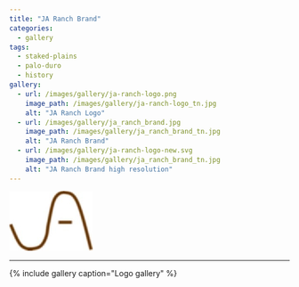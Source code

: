 ```yaml
---
title: "JA Ranch Brand"
categories:
  - gallery
tags:
  - staked-plains
  - palo-duro
  - history 
gallery:
  - url: /images/gallery/ja-ranch-logo.png
    image_path: /images/gallery/ja-ranch-logo_tn.jpg
    alt: "JA Ranch Logo"  
  - url: /images/gallery/ja_ranch_brand.jpg
    image_path: /images/gallery/ja_ranch_brand_tn.jpg
    alt: "JA Ranch Brand"  
  - url: /images/gallery/ja-ranch-logo-new.svg
    image_path: /images/gallery/ja_ranch_brand_tn.jpg
    alt: "JA Ranch Brand high resolution"  
---
```

![decorative image](/images/gallery/category_8.jpg)
***

{% include gallery caption="Logo gallery" %}
